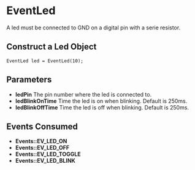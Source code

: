 # EventLed #

A led must be connected to GND on a digital pin with a serie resistor.


## Construct a Led Object ##

```
EventLed led = EventLed(10);
```

## Parameters ##

  * **ledPin**          The pin number where the led is connected to.
  * **ledBlinkOnTime**  Time the led is on when blinking. Default is 250ms.
  * **ledBlinkOffTime** Time the led is off when blinking. Default is 250ms.

## Events Consumed ##

  * **Events::EV\_LED\_ON**
  * **Events::EV\_LED\_OFF**
  * **Events::EV\_LED\_TOGGLE**
  * **Events::EV\_LED\_BLINK**